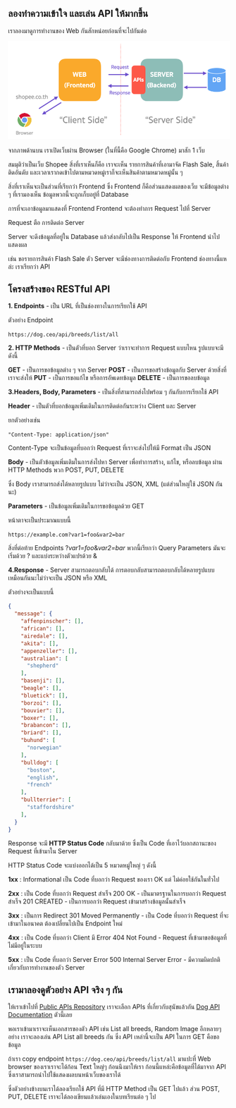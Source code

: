 ## ลองทำความเข้าใจ และเล่น API ให้มากขึ้น

เราลองมาดูการทำงานของ Web กันสักหน่อยก่อนที่จะไปกันต่อ

![Basic web architecture](./images/web-basic-architect-client-server.png)

จากภาพด้านบน เราเปิดเว็บผ่าน Browser (ในที่นี้คือ Google Chrome) มาสัก 1 เว็บ

สมมุติว่าเป็นเว็บ Shopee สิ่งที่เราเห็นก็คือ เราจะเห็น รายการสินค้าที่เอามาจัด Flash Sale, สิ้นค้าติดอันดับ และเวลาเรากดเข้าไปตามหมวดหมู่เราก็จะเห็นสินค้าตามหมวดหมู่นั้น ๆ 

สิ่งที่เราเห็นจะเป็นส่วนที่เรียกว่า Frontend ซึ่ง Frontend ก็คือส่วนแสดงผลของเว็บ จะมีข้อมูลต่าง ๆ ที่เรามองเห็น ข้อมูลพวกนี้จะถูกเก็บอยู่ที่ Database

การที่จะเอาข้อมูลมาแสดงที่ Frontend Frontend จะต้องทำการ Request ไปที่ Server

Request ตือ การติดต่อ Server

Server จะดึงข้อมูลที่อยู่ใน Database แล้วส่งกลับไปเป็น Response ให้ Frontend นำไปแสดงผล

เช่น ขอรายการสินค้า Flash Sale ตัว Server จะมีช่องทางการติดต่อกับ Frontend ช่องทางนี้แหล่ะ เราเรียกว่า API 

## โครงสร้างของ RESTful API

**1. Endpoints** - เป็น URL ที่เป็นช่องทางในการเรียกใช้ API

ตัวอย่าง Endpoint

`https://dog.ceo/api/breeds/list/all`


**2. HTTP Methods** - เป็นตัวที่บอก Server ว่าเราจะทำการ Request แบบไหน รูปแบบจะมีดังนี้

**GET** - เป็นการขอข้อมูลต่าง ๆ จาก Server
**POST** - เป็นการขอสร้างข้อมูลกับ Server ด้วยสิ่งที่เราจะส่งให้
**PUT** - เป็นการขอแก้ไข หรือการอัพเดทข้อมูล
**DELETE** - เป็นการขอลบข้อมูล

**3.Headers, Body, Parameters** - เป็นสิ่งที่สามารถส่งไปพร้อม ๆ กันกับการเรียกใช้ API

**Header** - เป็นตัวที่บอกข้อมูลเพิ่มเติมในการติดต่อกันระหว่าง Client และ Server

ยกตัวอย่างเช่น

`"Content-Type: application/json"`

Content-Type จะเป็นข้อมูลที่บอกว่า Request  ที่เราจะส่งไปให้มี Format เป็น JSON

**Body** - เป็นตัวข้อมูลเพิ่มเติมในการส่งไปหา Server เพื่อทำการสร้าง, แก้ไข, หรือลบข้อมูล ผ่าน HTTP Methods พวก POST, PUT, DELETE

ซึ่ง Body เราสามารถส่งได้หลายรูปแบบ ไม่ว่าจะเป็น JSON, XML (แต่ส่วนใหญ่ใช้ JSON กันนะ)

**Parameters** - เป็นข้อมูลเพิ่มเติมในการขอข้อมูลด้วย GET

หน้าตาจะเป็นประมาณแบบนี้

`https://example.com?var1=foo&var2=bar`

สิ่งที่ต่อท้าย Endpoints ?*var1=foo*&*var2=bar* พวกนี้เรียกว่า Query Parameters มันจะเริ่มด้วย ? และแบ่งระหว่างตัวแปรด้วย &

**4.Response** - Server สามารถตอบกลับได้ การตอบกลับสามารถตอบกลับได้หลายรูปแบบเหมือนกันนะไม่ว่าจะเป็น JSON หรือ XML

ตัวอย่างจะเป็นแบบนี้

```json
{
  "message": {
    "affenpinscher": [],
    "african": [],
    "airedale": [],
    "akita": [],
    "appenzeller": [],
    "australian": [
      "shepherd"
    ],
    "basenji": [],
    "beagle": [],
    "bluetick": [],
    "borzoi": [],
    "bouvier": [],
    "boxer": [],
    "brabancon": [],
    "briard": [],
    "buhund": [
      "norwegian"
    ],
    "bulldog": [
      "boston",
      "english",
      "french"
    ],
    "bullterrier": [
      "staffordshire"
    ],
  }
}
```

Response จะมี **HTTP Status Code** กลับมาด้วย ซึ่งเป็น Code ที่เอาไว้บอกสถานะของ Request ที่เข้ามาใน Server

HTTP Status Code จะแบ่งออกได้เป็น 5 หมวดหมู่ใหญ่ ๆ ดังนี้

**1xx** : Informational
  เป็น Code ที่บอกว่า Request ของเรา OK แต่ ไม่ค่อยใช้กันในทั่วไป

**2xx** : เป็น Code ที่บอกว่า Request สำเร็จ
  200 OK - เป็นมาตรฐานในการบอกว่า Request สำเร็จ
  201 CREATED - เป็นการบอกว่า Request เข้ามาสร้างข้อมูลนั้นสำเร็จ

**3xx** : เป็นการ Redirect
  301 Moved Permanently - เป็น Code ที่บอกว่า Request ที่จะเข้ามาในอนาคต ต้องเปลี่ยนไปเป็น Endpoint ใหม่

**4xx** : เป็น Code ที่บอกว่า Client มี Error
  404 Not Found - Request ที่เข้ามาขอข้อมูลที่ไม่มีอยู่ในระบบ

**5xx** : เป็น Code ที่บอกว่า Server Error
  500 Internal Server Error - มีความผิดปกติเกี่ยวกับการทำงานของตัว Server

## เรามาลองดูตัวอย่าง API จริง ๆ กัน

ให้เราเข้าไปที่ [Public APIs Repository](https://github.com/public-apis/public-apis) เราจะเลือก APIs ที่เกี่ยวกับสุนัขแล้วกัน [Dog API Documentation](https://dog.ceo/dog-api/documentation/) ตัวนี้เลย

พอเราเข้ามาเราจะเห็นเอกสารของตัว API เช่น List all breeds, Random Image อีกหลายๆอย่าง เราจะลองเล่น API List all breeds กัน ซึ่ง API เหล่านี้จะเป็น API ในการ GET คือขอข้อมูล

ถ้าเรา copy endpoint `https://dog.ceo/api/breeds/list/all` มาแปะที่ Web browser ของเราเราจะได้ก้อน Text ใหญ่ๆ ก้อนนึงมาให้เรา ก้อนนี้แหล่ะคือข้อมูลที่ได้มาจาก API ซึ่งเราสามารถนำไปใช้แสดงผลบนหน้าเว็บของเราได้ 

ซึ่งตัวอย่างข้างบนเราได้ลองเรียกใช้ API ที่มี HTTP Method เป็น GET ไปแล้ว ส่วน POST, PUT, DELETE เราจะได้ลองเขียนแล้วเล่นเองในบทเรียนต่อ ๆ ไป